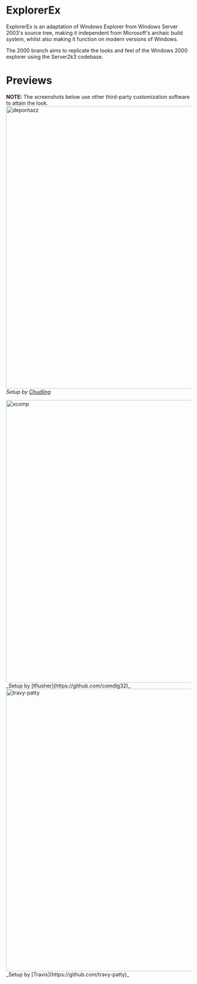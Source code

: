 # ExplorerEx
ExplorerEx is an adaptation of Windows Explorer from Windows Server 2003's source tree, making it independent from Microsoft's archaic build system, whilst also making it function on modern versions of Windows.

The 2000 branch aims to replicate the looks and feel of the Windows 2000 explorer using the Server2k3 codebase.

# Previews
**NOTE:** The screenshots below use other third-party customization software to attain the look.
<img width="1024" height="768" alt="deporitazz" src="https://github.com/user-attachments/assets/7d02f00b-2bad-42a3-9931-06af0b0278ff" />
_Setup by [Chudling](https://github.com/deporitazz)_ 

<img width="1024" height="768" alt="xcomp" src="https://github.com/user-attachments/assets/8a8e703b-d430-4212-87f8-cd0e3e24fc47" />
_Setup by [tflusher](https://github.com/comdlg32)_

<img width="1024" height="768" alt="travy-patty" src="https://github.com/user-attachments/assets/d22be634-569f-4759-a67f-94cef60afffc" />
_Setup by [Travis](https://github.com/travy-patty)_
